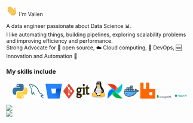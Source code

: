 <img src="https://raw.githubusercontent.com/ABSphreak/ABSphreak/master/gifs/Hi.gif" width="30px"></h2> I'm Valien

A data engineer passionate about Data Science 📊.  
I like automating things, building pipelines, exploring scalability problems and improving efficiency and performance.  
Strong Advocate for 📜 open source, ☁️ Cloud computing, 🚀 DevOps, 🆕 Innovation and Automation 🤖


### My skills include

<p align="center">
	<img title="Python" alt="Python" src="https://raw.githubusercontent.com/rvalien/rvalien/master/assets/python.svg" width="40" height="40" />
	<img title="MySQL" alt="MySQL" src="https://raw.githubusercontent.com/rvalien/rvalien/master/assets/mysql.svg" width="40" height="40" />
	<img title="Bitbucket" alt="Bitbucket" src="https://raw.githubusercontent.com/rvalien/rvalien/master/assets/bitbucket.svg" height="40" />
	<img title="Git" alt="Git" src="https://raw.githubusercontent.com/rvalien/rvalien/master/assets/git.svg" width="70" height="40" />
	<img title="linux" alt="linux" src="https://raw.githubusercontent.com/rvalien/rvalien/master/assets/linux-tux.svg" width="40" />
	<img title="airflow" alt="airflow" src="https://raw.githubusercontent.com/rvalien/rvalien/master/assets/pin_large.png" width="40" />
	<img title="Docker" alt="Docker" src="https://raw.githubusercontent.com/rvalien/rvalien/master/assets/docker.svg" width="40" />
	<img title="RabbitMQ" alt="RabbitMQ" src="https://raw.githubusercontent.com/rvalien/rvalien/master/assets/rabbitmq.svg" width="40" />
	<img title="MongoDB.png" alt="MongoDB" src="https://raw.githubusercontent.com/rvalien/rvalien/master/assets/MongoDB.png" width="40" />
	<img title="fastAPI.png" alt="fastAPI" src="https://raw.githubusercontent.com/rvalien/rvalien/master/assets/fastAPI.png" width="40" />
</p>



<center>
	<div>
		<td><img width="400px" align="left" src="https://github-readme-stats.vercel.app/api?username=rvalien&theme=dark&show_icons=true&hide_border=true&count_private=true&layout=compact" />
		</td>
		<td><img width="400px" align="left" src="https://github-readme-stats.vercel.app/api/top-langs/?username=rvalien&theme=dark&hide=html&layout=compact" /> </td>
	</div>
</center>
